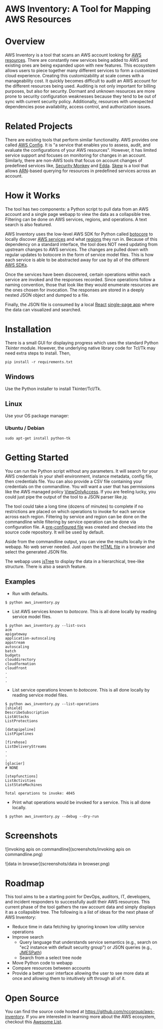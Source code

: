 # AWS Inventory: A Tool for Mapping AWS Resources

# Overview

AWS Inventory is a tool that scans an AWS account looking for [AWS resources](https://docs.aws.amazon.com/general/latest/gr/glos-chap.html#resource). There are constantly new services being added to AWS and existing ones are being expanded upon with new features. This ecosystem allows users to piece together many different services to form a customized cloud experience. Creating this customizability at scale comes with a manageability cost. It quickly becomes difficult to audit an AWS account for the different resources being used. Auditing is not only important for billing purposes, but also for security. Dormant and unknown resources are more prone to security configuration weaknesses because they tend to be out of sync with current security policy. Additionally, resources with unexpected dependencies pose availability, access control, and authorization issues.

# Related Projects

There are existing tools that perform similar functionality. AWS provides one called [AWS Config](https://aws.amazon.com/config/). It is "a service that enables you to assess, audit, and evaluate the configurations of your AWS resources". However, it has limited service support and focuses on monitoring for changes in an account. Similarly, there are non-AWS tools that focus on account changes of predefined services like, [Security Monkey](https://github.com/Netflix/security_monkey) and [Edda](https://github.com/Netflix/edda/). [Skew](https://github.com/scopely-devops/skew) is a tool that allows [ARN]()-based querying for resources in predefined services across an account.

# How it Works

The tool has two components: a Python script to pull data from an AWS account and a single page webapp to view the data as a collapsible tree. Filtering can be done on AWS services, regions, and operations. A text search is also featured.

AWS Inventory uses the low-level AWS SDK for Python called [botocore](https://github.com/boto/botocore) to locally discover [AWS services](https://botocore.readthedocs.io/en/latest/reference/index.html) and what [regions](https://docs.aws.amazon.com/AWSEC2/latest/UserGuide/using-regions-availability-zones.html) they run in. Because of this dependency on a standard interface, the tool does NOT need updating from upstream changes to AWS services. The changes are pulled down with regular updates to botocore in the form of service model files. This is how each service is able to be abstracted away for use by all of the different [AWS SDKs](https://aws.amazon.com/tools/#sdk).

Once the services have been discovered, certain operations within each service are invoked and the responses recorded. Since operations follow a naming convention, those that look like they would enumerate resources are the ones chosen for invocation. The responses are stored in a deeply nested JSON object and dumped to a file.

Finally, the JSON file is consumed by a local [React](https://reactjs.org/) [single-page app](https://en.wikipedia.org/wiki/Single-page_application) where the data can visualized and searched.

# Installation

There is a small GUI for displaying progress which uses the standard Python *Tkinter* module. However, the underlying native library code for Tcl/Tk may need extra steps to install. Then,

`pip install -r requirements.txt`

## Windows

Use the Python installer to install Tkinter/Tcl/Tk.

## Linux

Use your OS package manager:

### Ubuntu / Debian

`sudo apt-get install python-tk`

# Getting Started

You can run the Python script without any parameters. It will search for your AWS credentials in your shell environment, instance metadata, config file, then credentials file. You can also provide a CSV file containing your credentials on the commandline. You will want a user that has permissions like the AWS managed policy [ViewOnlyAccess](arn:aws:iam::aws:policy/job-function/ViewOnlyAccess). If you are feeling lucky, you could just pipe the output of the tool to a JSON parser like *jq*.

The tool could take a long time (dozens of minutes) to complete if no restrictions are placed on which operations to invoke for each service across each region. Filtering by service and region can be done on the commandline while filtering by service operation can be done via configuration file. A [pre-configured file](operation_blacklist.conf) was created and checked into the source code repository. It will be used by default. 

Aside from the commandline output, you can view the results locally in the webapp. No web server needed. Just open the [HTML file](gui/dist/index.html) in a browser and select the generated JSON file.

The webapp uses [jsTree](https://www.jstree.com/) to display the data in a hierarchical, tree-like structure. There is also a search feature.

## Examples

- Run with defaults.

`$ python aws_inventory.py`

- List AWS services known to *botocore*. This is all done locally by reading service model files.

```
$ python aws_inventory.py --list-svcs
acm
apigateway
application-autoscaling
appstream
autoscaling
batch
budgets
clouddirectory
cloudformation
cloudfront
.
.
.
```

- List service operations known to *botocore*. This is all done locally by reading service model files.

```
$ python aws_inventory.py --list-operations
[shield]
DescribeSubscription
ListAttacks
ListProtections

[datapipeline]
ListPipelines

[firehose]
ListDeliveryStreams
.
.
.
[glacier]
# NONE

[stepfunctions]
ListActivities
ListStateMachines

Total operations to invoke: 4045
```

- Print what operations would be invoked for a service. This is all done locally.

`$ python aws_inventory.py --debug --dry-run`

# Screenshots

![invoking apis on commandline](screenshots/invoking apis on commandline.png)



![data in browser](screenshots/data in browser.png)

# Roadmap

This tool aims to be a starting point for DevOps, auditors, IT, developers, and incident responders to successfully audit their AWS resources. This current phase of the tool gathers the raw account data and simply displays it as a collapsible tree. The following is a list of ideas for the next phase of AWS Inventory:

* Reduce time in data fetching by ignoring known low utility service operations
* Improve search
  * Query language that understands service semantics (e.g., search on "ec2 instance with default security group") or JSON queries (e.g., [JMESPath](http://jmespath.org/))
  * Search from a select tree node
* Move Python code to webapp
* Compare resources between accounts
* Provide a better user interface allowing the user to see more data at once and allowing them to intuitively sift through all of it.

# Open Source

You can find the source code hosted at https://github.com/nccgroup/aws-inventory. If you are interested in learning more about the AWS ecosystem, checkout this [Awesome List](https://github.com/donnemartin/awesome-aws).